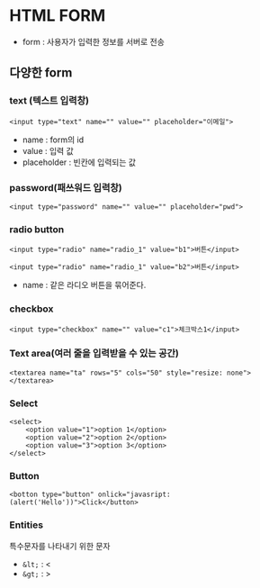 # HTML FORM

- form : 사용자가 입력한 정보를 서버로 전송



## 다양한 form

### text (텍스트 입력창)

`<input type="text" name="" value="" placeholder="이메일">`

- name : form의 id
- value : 입력 값
- placeholder : 빈칸에 입력되는 값



###  password(패쓰워드 입력창)

`<input type="password" name="" value="" placeholder="pwd">`



### radio button

`<input type="radio" name="radio_1" value="b1">버튼</input>`

`<input type="radio" name="radio_1" value="b2">버튼</input>`

- name : 같은 라디오 버튼을 묶어준다.



### checkbox

`<input type="checkbox" name="" value="c1">체크박스1</input>`



### Text area(여러 줄을 입력받을 수 있는 공간)

`<textarea name="ta" rows="5" cols="50" style="resize: none"></textarea>`



### Select

```
<select>
	<option value="1">option 1</option>
	<option value="2">option 2</option>
	<option value="3">option 3</option>
</select>
```



### Button

`<botton type="button" onlick="javasript:(alert('Hello'))">Click</button>`



### Entities

특수문자를 나타내기 위한 문자

- `&lt;` : <
- `&gt;` : >

